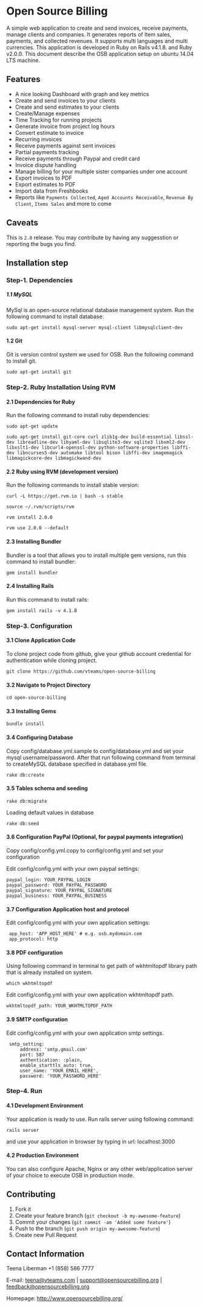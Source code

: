 Open Source Billing
===================

A simple web application to create and send invoices, receive payments, manage clients and companies. It generates reports of Item sales, payments, and collected revenues. It supports multi languages and multi currencies. This application is developed in Ruby on Rails v4.1.8. and Ruby v2.0.0. This document describe the OSB application setup on ubuntu 14.04 LTS  machine.

Features
---------

* A nice looking Dashboard with graph and key metrics
* Create and send invoices to your clients
* Create and send estimates to your clients
* Create/Manage expenses
* Time Tracking for running projects
* Generate invoice from project log hours
* Convert estimate to invoice
* Recurring invoices
* Receive payments against sent invoices
* Partial payments tracking
* Receive payments through Paypal and credit card
* Invoice dispute handling
* Manage billing for your multiple sister companies under one account
* Export invoices to PDF
* Export estimates to PDF
* Import data from Freshbooks
* Reports like `Payments Collected`, `Aged Accounts Receivable`, `Revenue By Client`, `Items Sales` and more to come


Caveats
-------
This is `2.0` release. You may contribute by having any suggesstion or reporting the bugs you find.

## Installation step
### Step-1. Dependencies
#####  1.1 MySQL
MySql is an open-source relational database management system. Run the following command to install database:

    sudo apt-get install mysql-server mysql-client libmysqlclient-dev

#### 1.2 Git
Git is version control system we used for OSB. Run the following command to install git.
    
    sudo apt-get install git
    
### Step-2. Ruby Installation Using RVM

#### 2.1 Dependencies for Ruby
Run the following command to install ruby dependencies:

    sudo apt-get update

    sudo apt-get install git-core curl zlib1g-dev build-essential libssl-dev libreadline-dev libyaml-dev libsqlite3-dev sqlite3 libxml2-dev libxslt1-dev libcurl4-openssl-dev python-software-properties libffi-dev libncurses5-dev automake libtool bison libffi-dev imagemagick libmagickcore-dev libmagickwand-dev
    
#### 2.2 Ruby using RVM (development version)
Run the following commands to install stable version:

    curl -L https://get.rvm.io | bash -s stable

    source ~/.rvm/scripts/rvm

    rvm install 2.0.0

    rvm use 2.0.0 --default

#### 2.3 Installing Bundler
Bundler is a tool that allows you to install multiple gem versions, run this command to install bundler:

    gem install bundler

#### 2.4 Installing Rails
Run this command to install rails:

    gem install rails -v 4.1.8
### Step-3. Configuration
#### 3.1 Clone Application Code
To clone project code from github, give your github account credential for authentication while cloning project.
    
    git clone https://github.com/vteams/open-source-billing


#### 3.2 Navigate to Project Directory

    cd open-source-billing

#### 3.3 Installing Gems

    bundle install
#### 3.4 Configuring Database
Copy config/database.yml.sample to config/database.yml and set your mysql username/password. After that run following command from terminal to createMySQL database specified in database.yml file.


    rake db:create

#### 3.5 Tables schema and seeding

    rake db:migrate

Loading default values in database

    rake db:seed
#### 3.6 Configuration PayPal (Optional, for paypal payments integration)
Copy config/config.yml.copy to config/config.yml and set your configuration

Edit config/config.yml with your own paypal settings:
    
    paypal_login: YOUR_PAYPAL_LOGIN
    paypal_password: YOUR_PAYPAL_PASSWORD
    paypal_signature: YOUR_PAYPAL_SIGNATURE
    paypal_business: YOUR_PAYPAL_BUSINESS

#### 3.7 Configuration Application host and protocol
Edit config/config.yml with your own application settings:

	 app_host: 'APP_HOST_HERE' # e.g. osb.mydomain.com
     app_protocol: http

#### 3.8 PDF configuration
Using following command in terminal to get path of wkhtmltopdf library path that is already installed on system.

    which wkhtmltopdf

Edit config/config.yml with your own application wkhtmltopdf path.

	wkhtmltopdf_path: YOUR_WKHTMLTOPDF_PATH
	
#### 3.9 SMTP configuration 
Edit config/config.yml with your own application smtp settings.

     smtp_setting:
         address: 'smtp.gmail.com'
         port: 587
         authentication: :plain,
         enable_starttls_auto: true,
         user_name: 'YOUR_EMAIL_HERE',
         password: 'YOUR_PASSWORD_HERE'

### Step-4. Run
#### 4.1 Development Environment
Your application is ready to use.  Run rails server using following command:

    rails server

and use your application in browser by typing in url: localhost:3000

#### 4.2 Production Environment

You can also configure Apache, Nginx or any other web/application server of your choice to execute OSB in production mode.

Contributing
------------

1. Fork it
2. Create your feature branch (`git checkout -b my-awesome-feature`)
3. Commit your changes (`git commit -am 'Added some feature'`)
4. Push to the branch (`git push origin my-awesome-feature`)
5. Create new Pull Request

Contact Information
-------------------

Teena Liberman
+1 (858) 586 7777

E-mail: <teena@vteams.com> | <support@opensourcebilling.org> | <feedback@opensourcebilling.org>

Homepage: <http://www.opensourcebilling.org/>

